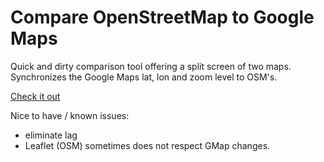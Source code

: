 # Compare OpenStreetMap to Google Maps

Quick and dirty comparison tool offering a split screen of two maps.
Synchronizes the Google Maps lat, lon and zoom level to OSM's.

[Check it out](http://lxbarth.github.com/compare)

Nice to have / known issues:

- eliminate lag
- Leaflet (OSM) sometimes does not respect GMap changes.

